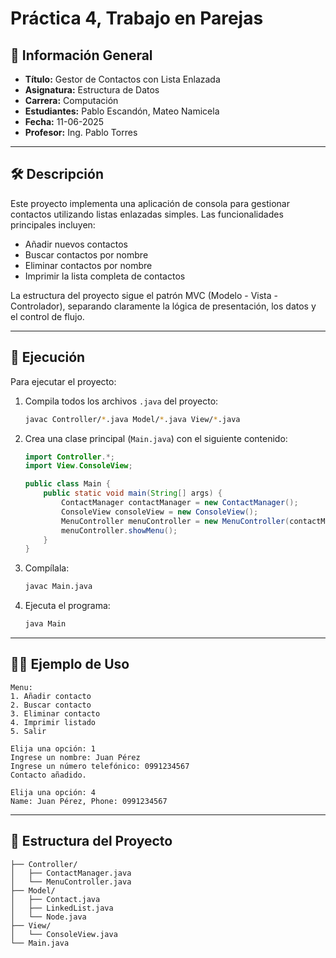 
# Práctica 4, Trabajo en Parejas

## 📌 Información General

- **Título:** Gestor de Contactos con Lista Enlazada  
- **Asignatura:** Estructura de Datos  
- **Carrera:** Computación  
- **Estudiantes:** Pablo Escandón, Mateo Namicela 
- **Fecha:** 11-06-2025  
- **Profesor:** Ing. Pablo Torres  

---

## 🛠️ Descripción

Este proyecto implementa una aplicación de consola para gestionar contactos utilizando listas enlazadas simples. Las funcionalidades principales incluyen:

- Añadir nuevos contactos  
- Buscar contactos por nombre  
- Eliminar contactos por nombre  
- Imprimir la lista completa de contactos  

La estructura del proyecto sigue el patrón MVC (Modelo - Vista - Controlador), separando claramente la lógica de presentación, los datos y el control de flujo.

---

## 🚀 Ejecución

Para ejecutar el proyecto:

1. Compila todos los archivos `.java` del proyecto:
   ```bash
   javac Controller/*.java Model/*.java View/*.java
   ```

2. Crea una clase principal (`Main.java`) con el siguiente contenido:
   ```java
   import Controller.*;
   import View.ConsoleView;

   public class Main {
       public static void main(String[] args) {
           ContactManager contactManager = new ContactManager();
           ConsoleView consoleView = new ConsoleView();
           MenuController menuController = new MenuController(contactManager, consoleView);
           menuController.showMenu();
       }
   }
   ```

3. Compílala:
   ```bash
   javac Main.java
   ```

4. Ejecuta el programa:
   ```bash
   java Main
   ```

---

## 🧑‍💻 Ejemplo de Uso

```plaintext
Menu:
1. Añadir contacto
2. Buscar contacto
3. Eliminar contacto
4. Imprimir listado
5. Salir

Elija una opción: 1  
Ingrese un nombre: Juan Pérez  
Ingrese un número telefónico: 0991234567  
Contacto añadido.

Elija una opción: 4  
Name: Juan Pérez, Phone: 0991234567
```

---

## 🧱 Estructura del Proyecto

```plaintext
├── Controller/
│   ├── ContactManager.java
│   └── MenuController.java
├── Model/
│   ├── Contact.java
│   ├── LinkedList.java
│   └── Node.java
├── View/
│   └── ConsoleView.java
└── Main.java
```
